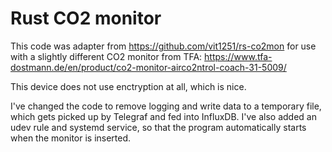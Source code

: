 # Rust CO2 monitor

This code was adapter from https://github.com/vit1251/rs-co2mon for use with a slightly different CO2 monitor from TFA: https://www.tfa-dostmann.de/en/product/co2-monitor-airco2ntrol-coach-31-5009/

This device does not use enctryption at all, which is nice.

I've changed the code to remove logging and write data to a temporary file, which gets picked up by Telegraf and fed into InfluxDB.
I've also added an udev rule and systemd service, so that the program automatically starts when the monitor is inserted.